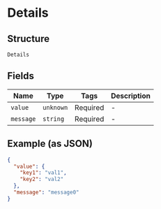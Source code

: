 
# Details

## Structure

`Details`

## Fields

| Name | Type | Tags | Description |
|  --- | --- | --- | --- |
| `value` | `unknown` | Required | - |
| `message` | `string` | Required | - |

## Example (as JSON)

```json
{
  "value": {
    "key1": "val1",
    "key2": "val2"
  },
  "message": "message0"
}
```

